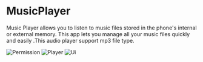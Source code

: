 # MusicPlayer
Music Player allows you to listen to music files stored in the phone's internal or external memory. This app lets you manage all your music files quickly and easily .This audio player support mp3 file type. 




![Permission](https://user-images.githubusercontent.com/117562154/200806314-171c7ddc-d914-4440-9692-4bb32b85a61e.jpeg)
![Player](https://user-images.githubusercontent.com/117562154/200806326-bd6d6de1-eb08-4f4b-91c0-4fb45ea63d48.jpeg)
![Ui](https://user-images.githubusercontent.com/117562154/200806334-bfcaa3aa-4a2a-402a-884a-75114fbc3a70.jpeg)
